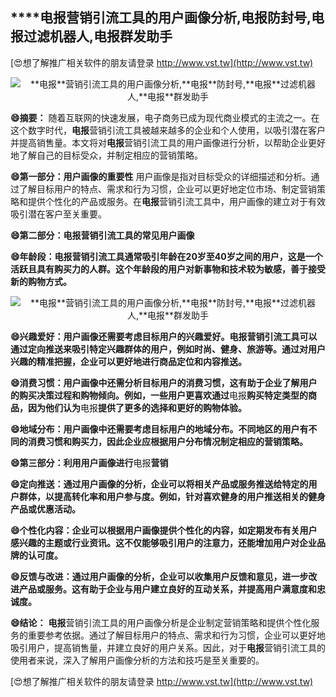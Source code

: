 ## ****电报**营销引流工具的用户画像分析,**电报**防封号,**电报**过滤机器人,**电报**群发助手**

[😍想了解推广相关软件的朋友请登录 http://www.vst.tw](http://www.vst.tw)

 <center><img src="https://vst.tw/MP4/tuiguang/png/7.png" alt="**电报**营销引流工具的用户画像分析,**电报**防封号,**电报**过滤机器人,**电报**群发助手"></center>

**😄摘要：**
随着互联网的快速发展，电子商务已成为现代商业模式的主流之一。在这个数字时代，**电报**营销引流工具被越来越多的企业和个人使用，以吸引潜在客户并提高销售量。本文将对**电报**营销引流工具的用户画像进行分析，以帮助企业更好地了解自己的目标受众，并制定相应的营销策略。

**😄第一部分：用户画像的重要性**
用户画像是指对目标受众的详细描述和分析。通过了解目标用户的特点、需求和行为习惯，企业可以更好地定位市场、制定营销策略和提供个性化的产品或服务。在**电报**营销引流工具中，用户画像的建立对于有效吸引潜在客户至关重要。

**😄第二部分：**电报**营销引流工具的常见用户画像**

**😄年龄段：**电报**营销引流工具通常吸引年龄在20岁至40岁之间的用户，这是一个活跃且具有购买力的人群。这个年龄段的用户对新事物和技术较为敏感，善于接受新的购物方式。**

 <center><img src="https://vst.tw/MP4/tuiguang/png/6.png" alt="**电报**营销引流工具的用户画像分析,**电报**防封号,**电报**过滤机器人,**电报**群发助手"></center>

**😄兴趣爱好：用户画像还需要考虑目标用户的兴趣爱好。**电报**营销引流工具可以通过定向推送来吸引特定兴趣群体的用户，例如时尚、健身、旅游等。通过对用户兴趣的精准把握，企业可以更好地进行商品定位和内容推送。**

**😄消费习惯：用户画像中还需分析目标用户的消费习惯，这有助于企业了解用户的购买决策过程和购物倾向。例如，一些用户更喜欢通过**电报**购买特定类型的商品，因为他们认为**电报**提供了更多的选择和更好的购物体验。**

**😄地域分布：用户画像中还需要考虑目标用户的地域分布。不同地区的用户有不同的消费习惯和购买力，因此企业应根据用户分布情况制定相应的营销策略。**

**😄第三部分：利用用户画像进行**电报**营销**

**😄定向推送：通过用户画像的分析，企业可以将相关产品或服务推送给特定的用户群体，以提高转化率和用户参与度。例如，针对喜欢健身的用户推送相关的健身产品或优惠活动。**

**😄个性化内容：企业可以根据用户画像提供个性化的内容，如定期发布有关用户感兴趣的主题或行业资讯。这不仅能够吸引用户的注意力，还能增加用户对企业品牌的认可度。**

**😄反馈与改进：通过用户画像的分析，企业可以收集用户反馈和意见，进一步改进产品或服务。这有助于企业与用户建立良好的互动关系，并提高用户满意度和忠诚度。**

**😄结论：**
**电报**营销引流工具的用户画像分析是企业制定营销策略和提供个性化服务的重要参考依据。通过了解目标用户的特点、需求和行为习惯，企业可以更好地吸引用户，提高销售量，并建立良好的用户关系。因此，对于**电报**营销引流工具的使用者来说，深入了解用户画像分析的方法和技巧是至关重要的。

[😍想了解推广相关软件的朋友请登录 http://www.vst.tw](http://www.vst.tw)



